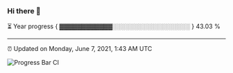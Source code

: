 ### Hi there 👋

⏳ Year progress { ▓▓▓▓▓▓▓▓▓▓▓▓░░░░░░░░░░░░░░░░░░ } 43.03 %

---

⏰ Updated on Monday, June 7, 2021, 1:43 AM UTC

![Progress Bar CI](https://github.com/arthurbuhl/arthurbuhl/workflows/Progress%20Bar%20CI/badge.svg)
